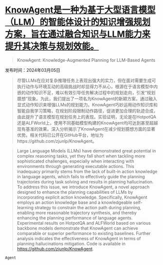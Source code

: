 # [KnowAgent是一种为基于大型语言模型（LLM）的智能体设计的知识增强规划方案，旨在通过融合知识与LLM能力来提升其决策与规划效能。](https://arxiv.org/abs/2403.03101)

> KnowAgent: Knowledge-Augmented Planning for LLM-Based Agents

发布时间：2024年03月05日

> 尽管LLMs在应对复杂推理任务上表现出强大的实力，但在面对需要生成可执行动作与环境互动的高级挑战时却显得力不从心，根源在于语言模型中内嵌的动作知识不足，难以有效引导任务解决过程中的规划走向，引发“规划臆想”现象。为此，我们提出了一项名为KnowAgent的新颖方案，通过融入显式动作知识来增强LLMs的规划能力。KnowAgent巧妙运用动作知识库和智能自我学习策略，在规划阶段限制动作路径，促进更加合理的轨迹合成，由此提升了语言模型在规划任务上的表现。实验证明，无论是在HotpotQA还是ALFWorld上，使用不同基础模型构建的KnowAgent均可达到甚至超越现有基准的效果。深入分析揭示了KnowAgent在减少规划臆想方面的显著优势。相关代码已公开在GitHub平台，地址为https://github.com/zjunlp/KnowAgent。

> Large Language Models (LLMs) have demonstrated great potential in complex reasoning tasks, yet they fall short when tackling more sophisticated challenges, especially when interacting with environments through generating executable actions. This inadequacy primarily stems from the lack of built-in action knowledge in language agents, which fails to effectively guide the planning trajectories during task solving and results in planning hallucination. To address this issue, we introduce KnowAgent, a novel approach designed to enhance the planning capabilities of LLMs by incorporating explicit action knowledge. Specifically, KnowAgent employs an action knowledge base and a knowledgeable self-learning strategy to constrain the action path during planning, enabling more reasonable trajectory synthesis, and thereby enhancing the planning performance of language agents. Experimental results on HotpotQA and ALFWorld based on various backbone models demonstrate that KnowAgent can achieve comparable or superior performance to existing baselines. Further analysis indicates the effectiveness of KnowAgent in terms of planning hallucinations mitigation. Code is available in https://github.com/zjunlp/KnowAgent.

`Agent`